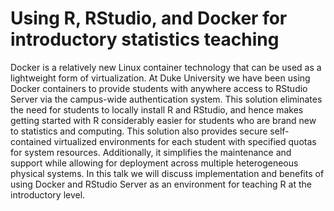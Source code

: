 # Using R, RStudio, and Docker for introductory statistics teaching

Docker is a relatively new Linux container technology that can be used as a 
lightweight form of virtualization. At Duke University we have been using 
Docker containers to provide students with anywhere access to RStudio Server 
via the campus-wide authentication system. This solution eliminates the need 
for students to locally install R and RStudio, and hence makes getting started 
with R considerably easier for students who are brand new to statistics and 
computing. This solution also provides secure self-contained virtualized 
environments for each student with specified quotas for system resources. 
Additionally, it simplifies the maintenance and support while allowing for 
deployment across multiple heterogeneous physical systems. In this talk we 
will discuss implementation and benefits of using Docker and RStudio Server as 
an environment for teaching R at the introductory level.